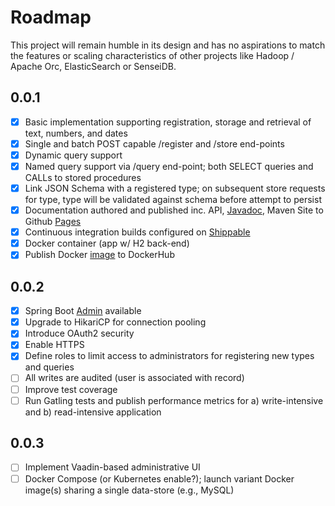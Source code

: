 # Roadmap

This project will remain humble in its design and has no aspirations to match the features or scaling characteristics of other projects like Hadoop / Apache Orc, ElasticSearch or SenseiDB.


## 0.0.1 

- [x] Basic implementation supporting registration, storage and retrieval of text, numbers, and dates
- [x] Single and batch POST capable /register and /store end-points
- [x] Dynamic query support
- [x] Named query support via /query end-point; both SELECT queries and CALLs to stored procedures
- [x] Link JSON Schema with a registered type; on subsequent store requests for type, type will be validated against schema before attempt to persist
- [x] Documentation authored and published inc. API, [Javadoc](http://fastnsilver.github.io/grivet/apidocs/index.html), Maven Site to Github [Pages](http://fastnsilver.github.io/grivet/)
- [x] Continuous integration builds configured on [Shippable](http://docs.shippable.com/)
- [x] Docker container (app w/ H2 back-end)
- [x] Publish Docker [image](https://hub.docker.com/r/fastnsilver/grivet/) to DockerHub

## 0.0.2

- [x] Spring Boot [Admin](https://github.com/codecentric/spring-boot-admin#spring-boot-admin) available
- [x] Upgrade to HikariCP for connection pooling
- [x] Introduce OAuth2 security
- [x] Enable HTTPS 
- [x] Define roles to limit access to administrators for registering new types and queries
- [ ] All writes are audited (user is associated with record)
- [ ] Improve test coverage
- [ ] Run Gatling tests and publish performance metrics for a) write-intensive and b) read-intensive application

## 0.0.3

- [ ] Implement Vaadin-based administrative UI
- [ ] Docker Compose (or Kubernetes enable?); launch variant Docker image(s) sharing a single data-store (e.g., MySQL)
